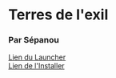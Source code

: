 # Terres de l'exil

### Par Sépanou

[Lien du Launcher](https://github.com/sepanou/Launcher) \
[Lien de l'Installer](https://github.com/sepanou/Installer/releases)
